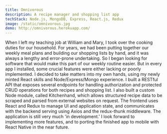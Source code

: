 ```yaml
---
title: Omnivorous
description: A recipe manager and shopping list app
techStack: Node.js, MongoDB, Express, React.js, Redux
image: /static/omnivorous.jpg
demo: http://omnivorous.herokuapp.com/
---
```


When I left my teaching job at William and Mary, I took over the cooking duties for our household. For years, we had been putting together our weekly meal plans and building our shopping lists by hand, and it was always a lengthy and error-prone undertaking. So I began looking for software that would make this part of our weekly routine easier. But in every app I installed, some crucial features were either lacking or poorly implemented. I decided to take matters into my own hands, using my newly minted React skills and Node/Express/Mongo experience. I built a RESTful API that exposes several endpoints for handling authorization and protected CRUD operations for both recipes and shopping list. I also built a custom Node module, called Kitchenhand, which allows structured recipe data to be scraped and parsed from external websites on request. The frontend uses React and Redux to manage UI and application state, and communicates with the backend serving using Axios and the redux-thunk middleware. The application is still very much 'in development.' I look forward to implementing more features, and to porting the finished app to mobile with React Native in the near future.